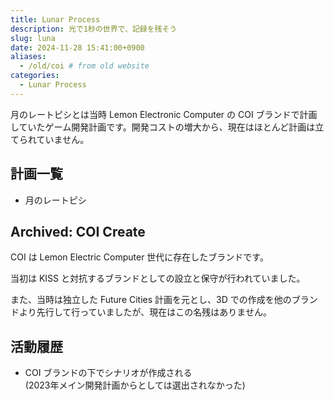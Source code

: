```yaml
---
title: Lunar Process
description: 光で1秒の世界で、記録を残そう
slug: luna
date: 2024-11-28 15:41:00+0900
aliases:
  - /old/coi # from old website
categories:
  - Lunar Process
---
```


<!--
   __    __
  /  \  /  \
 |    \/    |
  \        /
   \      /
    \____/
 ------------
  |COI Page|
 ------------
-->

月のレートピシとは当時 Lemon Electronic Computer の COI ブランドで計画していたゲーム開発計画です。開発コストの増大から、現在はほとんど計画は立てられていません。

## 計画一覧

- 月のレートピシ

## Archived: COI Create

COI は Lemon Electric Computer 世代に存在したブランドです。

当初は KISS と対抗するブランドとしての設立と保守が行われていました。

また、当時は独立した Future Cities 計画を元とし、3D での作成を他のブランドより先行して行っていましたが、現在はこの名残はありません。

## 活動履歴

- COI ブランドの下でシナリオが作成される  
(2023年メイン開発計画からとしては選出されなかった)
